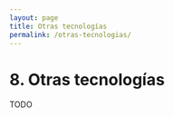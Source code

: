 ```yaml
---
layout: page
title: Otras tecnologías
permalink: /otras-tecnologias/
---
```

# 8. Otras tecnologías

TODO